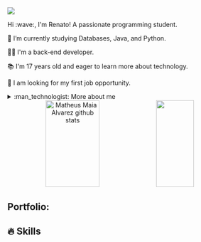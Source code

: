 <!--título-->
<div align="start">
  <img src="https://media.giphy.com/media/v1.Y2lkPTc5MGI3NjExcWJtNHk1eGZwYWdlcW5qNjFpazVkaHltNTdrOXN1YjN3djYxbDBncCZlcD12MV9pbnRlcm5hbF9naWZfYnlfaWQmY3Q9cw/uWL3Nt5cgwsCecmh24/source.gif"  />
</div>

<!-- Presentation -->
<p>
Hi :wave:, I'm Renato! A passionate programming student.

:seedling: I’m currently studying Databases, Java, and Python.

:man_technologist: I'm a back-end developer.

:books: I'm 17 years old and eager to learn more about technology.

:telescope: I am looking for my first job opportunity.

</p>

<!-- Dropdown -->
<details>
  <summary>:man_technologist: More about me</summary>

  - :speech_balloon: Student.

</details>

<!-- GithubStats -->
<div align="center">  
  <img width="49%" height="195px" src="https://github-readme-stats.vercel.app/api?username=heros21&show_icons=true&count_private=true&hide_border=true&title_color=00bfbf&icon_color=00bfbf&text_color=c9d1d9&bg_color=0d1117" alt="Matheus Maia Alvarez github stats" /> 
  <img width="41%" height="195px" src="https://github-readme-stats.vercel.app/api/top-langs/?username=heros21&layout=compact&hide_border=true&title_color=00bfbf&text_color=00bfbf&bg_color=0d1117" />
</div>

<!-- Portfolio -->
## Portfolio:
<!-- - []()  -->

## :fire: Skills
<!-- Skills: Programming Languages -->
<div align="left">
</div>
